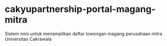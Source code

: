# cakyupartnership-portal-magang-mitra
Sistem mini untuk menampilkan daftar lowongan magang perusahaan mitra Universitas Cakrawala
